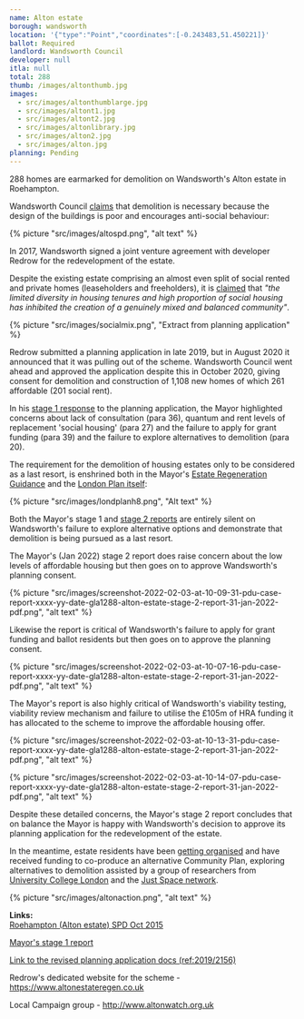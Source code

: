 ```yaml
---
name: Alton estate
borough: wandsworth
location: '{"type":"Point","coordinates":[-0.243483,51.450221]}'
ballot: Required
landlord: Wandsworth Council
developer: null
itla: null
total: 288
thumb: /images/altonthumb.jpg
images:
  - src/images/altonthumblarge.jpg
  - src/images/altont1.jpg
  - src/images/altont2.jpg
  - src/images/altonlibrary.jpg
  - src/images/alton2.jpg
  - src/images/alton.jpg
planning: Pending
---
```


288 homes are earmarked for demolition on Wandsworth's Alton estate in Roehampton.

Wandsworth Council [claims](https://www.wandsworth.gov.uk/media/1627/roehampton_adopted_spd_oct_2015.pdf) that demolition is necessary because the design of the buildings is poor and encourages anti-social behaviour:

{% picture "src/images/altospd.png", "alt text" %}

In 2017, Wandsworth signed a joint venture agreement with developer Redrow for the redevelopment of the estate.

Despite the existing estate comprising an almost even split of social rented and private homes (leaseholders and freeholders), it is [claimed](https://planning2.wandsworth.gov.uk/iam/IAMCache/5300271/5300271.pdf) that *"the limited diversity in housing tenures and high proportion of social housing has inhibited the creation of a genuinely mixed and balanced community"*.

{% picture "src/images/socialmix.png", "Extract from planning application" %}

Redrow submitted a planning application in late 2019, but in August 2020 it announced that it was pulling out of the scheme. Wandsworth Council went ahead and approved the application despite this in October 2020, giving consent for demolition and construction of 1,108 new homes of which 261 affordable (201 social rent). 

In his [stage 1 response](https://www.london.gov.uk/sites/default/files/public%3A//public%3A//PAWS/media_id_471293///alton_estate_report.pdf) to the planning application, the Mayor highlighted concerns about lack of consultation (para 36), quantum and rent levels of replacement 'social housing' (para 27) and the failure to apply for grant funding (para 39) and the failure to explore alternatives to demolition (para 20).

The requirement for the demolition of housing estates only to be considered as a last resort, is enshrined both in the Mayor's [Estate Regeneration Guidance](https://www.london.gov.uk/sites/default/files/better-homes-for-local-people-the-mayors-good-practice-guide-to-estate-regeneration.pdf) and the [London Plan itself](https://www.london.gov.uk/sites/default/files/intend_to_publish_-_clean.pdf):

{% picture "src/images/londplanh8.png", "Alt text" %}

Both the Mayor's stage 1 and [stage 2 reports](https://planning.london.gov.uk/pr/s/planning-application/a0i4J000006cBWyQAM/20211288?tabset-c2f3b=2) are entirely silent on Wandsworth's failure to explore alternative options and demonstrate that demolition is being pursued as a last resort.

The Mayor's (Jan 2022) stage 2 report does raise concern about the low levels of affordable housing but then goes on to approve Wandsworth's planning consent.

{% picture "src/images/screenshot-2022-02-03-at-10-09-31-pdu-case-report-xxxx-yy-date-gla1288-alton-estate-stage-2-report-31-jan-2022-pdf.png", "alt text" %}

Likewise the report is critical of Wandsworth's failure to apply for grant funding and ballot residents but then goes on to approve the planning consent.

{% picture "src/images/screenshot-2022-02-03-at-10-07-16-pdu-case-report-xxxx-yy-date-gla1288-alton-estate-stage-2-report-31-jan-2022-pdf.png", "alt text" %}

The Mayor's report is also highly critical of Wandsworth's viability testing, viability review mechanism and failure to utilise the £105m of HRA funding it has allocated to the scheme to improve the affordable housing offer.

{% picture "src/images/screenshot-2022-02-03-at-10-13-31-pdu-case-report-xxxx-yy-date-gla1288-alton-estate-stage-2-report-31-jan-2022-pdf.png", "alt text" %}

{% picture "src/images/screenshot-2022-02-03-at-10-14-07-pdu-case-report-xxxx-yy-date-gla1288-alton-estate-stage-2-report-31-jan-2022-pdf.png", "alt text" %}

Despite these detailed concerns, the Mayor's stage 2 report concludes that on balance the Mayor is happy with Wandsworth's decision to approve its planning application for the redevelopment of the estate.

In the meantime, estate residents have been [getting organised](https://twitter.com/AltonAction/status/1322956962439507971) and have received funding to co-produce an alternative Community Plan, exploring alternatives to demolition assisted by a group of researchers from [University College London](www.ucl.ac.uk) and the [Just Space network](www.justspace.org.uk).

{% picture "src/images/altonaction.png", "alt text" %}


**Links:**   
[Roehampton (Alton estate) SPD Oct 2015](https://www.wandsworth.gov.uk/media/1627/roehampton_adopted_spd_oct_2015.pdf)

[Mayor's stage 1 report](https://www.london.gov.uk/what-we-do/planning/planning-applications-and-decisions/planning-application-search/alton-estate)

[Link to the revised planning application docs (ref:2019/2156)](https://planning1.wandsworth.gov.uk/Northgate/PlanningExplorer/Generic/StdDetails.aspx?PT=Planning%20Applications%20On-Line&TYPE=PL/PlanningPK.xml&PARAM0=977340&XSLT=/Northgate/PlanningExplorer/SiteFiles/Skins/Wandsworth/xslt/PL/PLDetails.xslt&FT=Planning%20Application%20Details&PUBLIC=Y&XMLSIDE=/Northgate/PlanningExplorer/SiteFiles/Skins/Wandsworth/Menus/PL.xml&DAURI=PLANNING)

Redrow's dedicated website for the scheme - <https://www.altonestateregen.co.uk>

Local Campaign group - <http://www.altonwatch.org.uk>
